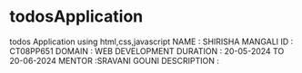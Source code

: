 # todosApplication
todos Application using html,css,javascript
NAME : SHIRISHA MANGALI
ID : CT08PP651
DOMAIN : WEB DEVELOPMENT
DURATION : 20-05-2024 TO 20-06-2024
MENTOR :SRAVANI GOUNI
DESCRIPTION : 
